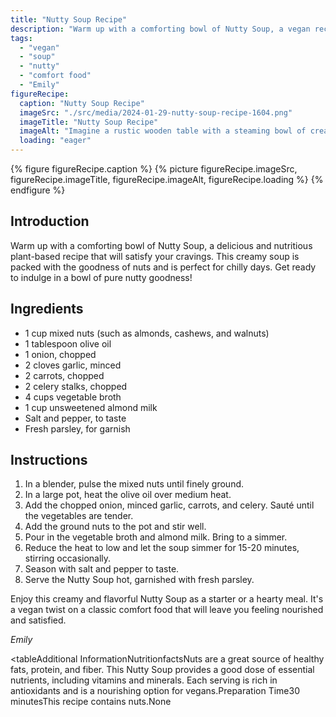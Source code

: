 ```yaml
---
title: "Nutty Soup Recipe"
description: "Warm up with a comforting bowl of Nutty Soup, a vegan recipe packed with the goodness of mixed nuts. This creamy and flavorful soup is perfect for chilly days."
tags:
  - "vegan"
  - "soup"
  - "nutty"
  - "comfort food"
  - "Emily"
figureRecipe: 
  caption: "Nutty Soup Recipe"
  imageSrc: "./src/media/2024-01-29-nutty-soup-recipe-1604.png"
  imageTitle: "Nutty Soup Recipe"
  imageAlt: "Imagine a rustic wooden table with a steaming bowl of creamy, nutty soup at its center. The warm shades of mixed nuts like rich almonds, buttery cashews, and earthy walnuts enrich the scene and complement the velvety texture of the soup. Fragments of sautéed onions and garlic, as well as vibrant chunks of carrots and celery, add a splash of color to the bowl. Closer inspection reveals the smooth consistency of the soup, achieved by the finely ground assortment of nuts. A sprinkling of fresh, green parsley serves as garnish. This scene speaks to your senses, evoking the smell, texture, and taste of the soup, radiating warmth and comfort. This soup is a vegan culinary delight, brimming with healthy fats, proteins, and fibers from the plant-based ingredients."
  loading: "eager"
---
```


{% figure figureRecipe.caption %}
{% picture figureRecipe.imageSrc, figureRecipe.imageTitle, figureRecipe.imageAlt, figureRecipe.loading %}
{% endfigure %}

## Introduction

Warm up with a comforting bowl of Nutty Soup, a delicious and nutritious plant-based recipe that will satisfy your cravings. This creamy soup is packed with the goodness of nuts and is perfect for chilly days. Get ready to indulge in a bowl of pure nutty goodness!

## Ingredients

- 1 cup mixed nuts (such as almonds, cashews, and walnuts)
- 1 tablespoon olive oil
- 1 onion, chopped
- 2 cloves garlic, minced
- 2 carrots, chopped
- 2 celery stalks, chopped
- 4 cups vegetable broth
- 1 cup unsweetened almond milk
- Salt and pepper, to taste
- Fresh parsley, for garnish

## Instructions

1. In a blender, pulse the mixed nuts until finely ground.
2. In a large pot, heat the olive oil over medium heat.
3. Add the chopped onion, minced garlic, carrots, and celery. Sauté until the vegetables are tender.
4. Add the ground nuts to the pot and stir well.
5. Pour in the vegetable broth and almond milk. Bring to a simmer.
6. Reduce the heat to low and let the soup simmer for 15-20 minutes, stirring occasionally.
7. Season with salt and pepper to taste.
8. Serve the Nutty Soup hot, garnished with fresh parsley.

Enjoy this creamy and flavorful Nutty Soup as a starter or a hearty meal. It's a vegan twist on a classic comfort food that will leave you feeling nourished and satisfied.

*Emily*

<table<caption>Additional Information</caption><tr><th>Nutritionfacts</th><td>Nuts are a great source of healthy fats, protein, and fiber. This Nutty Soup provides a good dose of essential nutrients, including vitamins and minerals. Each serving is rich in antioxidants and is a nourishing option for vegans.</td></tr><tr><th>Preparation Time</th><td>30 minutes</td></tr><tr><th>This recipe contains nuts.</th><td>None</td></tr></table>
